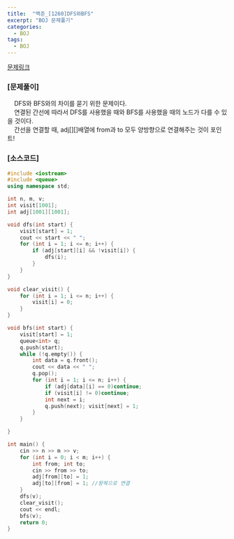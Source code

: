 ```yaml
---
title:  "백준_[1260]DFS와BFS"
excerpt: "BOJ 문제풀기"
categories:
  - BOJ
tags:
  - BOJ
---
```

[문제링크](https://www.acmicpc.net/problem/1260)
### [문제풀이]
&nbsp;&nbsp;&nbsp;&nbsp;DFS와 BFS와의 차이를 묻기 위한 문제이다.  
&nbsp;&nbsp;&nbsp;&nbsp;연결된 간선에 따라서 DFS를 사용했을 때와 BFS를 사용했을 때의 노드가 다를 수 있을 것이다.  
&nbsp;&nbsp;&nbsp;&nbsp;간선을 연결할 때, adj[][]배열에 from과 to 모두 양방향으로 연결해주는 것이 포인트!  
### [소스코드]
~~~cpp
#include <iostream>
#include <queue>
using namespace std;

int n, m, v;
int visit[1001];
int adj[1001][1001];

void dfs(int start) {
	visit[start] = 1;
	cout << start << " ";
	for (int i = 1; i <= n; i++) {
		if (adj[start][i] && !visit[i]) {
			dfs(i);
		}
	}
}

void clear_visit() {
	for (int i = 1; i <= n; i++) {
		visit[i] = 0;
	}
}

void bfs(int start) {
	visit[start] = 1;
	queue<int> q;
	q.push(start);
	while (!q.empty()) {
		int data = q.front();
		cout << data << " ";
		q.pop();
		for (int i = 1; i <= n; i++) {
			if (adj[data][i] == 0)continue;
			if (visit[i] != 0)continue;
			int next = i;
			q.push(next); visit[next] = 1;
		}
	}

}

int main() {
	cin >> n >> m >> v;
	for (int i = 0; i < m; i++) {
		int from; int to;
		cin >> from >> to;
		adj[from][to] = 1;
		adj[to][from] = 1; //왕복으로 연결
	}
	dfs(v);
	clear_visit();
	cout << endl;
	bfs(v);
	return 0;
}
~~~